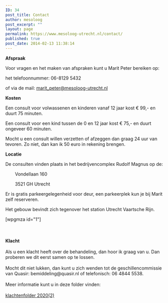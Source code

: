 ```yaml
---
ID: 34
post_title: Contact
author: mesoloog
post_excerpt: ""
layout: page
permalink: https://www.mesoloog-utrecht.nl/contact/
published: true
post_date: 2014-02-13 11:38:14
---
```

<p><strong>Afspraak</strong></p>
<p>Voor vragen en het maken van afspraken kunt u Marit Peter bereiken op:</p>
<p>het telefoonnummer: 06-8129 5432</p>
<p>of via de mail: <a href="mailto:maritpeter.mesologie@gmail.com">marit_peter@mesoloog-utrecht.nl</a></p>
<p><strong>Kosten</strong></p>
<p>Een consult voor volwassenen en kinderen vanaf 12 jaar kost € 99,- en duurt 75 minuten.</p>
<p>Een consult voor een kind tussen de 0 en 12 jaar kost € 75,- en duurt ongeveer 60 minuten.</p>
<p>Mocht u een consult willen verzetten of afzeggen dan graag 24 uur van tevoren. Zo niet, dan kan ik 50 euro in rekening brengen.</p>
<p><strong>Locatie</strong></p>
<p>De consulten vinden plaats in het bedrijvencomplex Rudolf Magnus op de:</p>
<p style="padding-left: 30px;">Vondellaan 160</p>
<p style="padding-left: 30px;">3521 GH Utrecht</p>
<p>Er is gratis parkeergelegenheid voor deur, een parkeerplek kun je bij Marit zelf reserveren.</p>
<p>Het gebouw bevindt zich tegenover het station Utrecht Vaartsche Rijn.</p>
<div style="padding-bottom: 50px;">[wpgmza id="1"]</div>
<div><strong>Klacht</strong></div>
<div> </div>
<div>Als u een klacht heeft over de behandeling, dan hoor ik graag van u. Dan</div>
<div>proberen we dit eerst samen op te lossen.</div>
<div> </div>
<div>Mocht dit niet lukken, dan kunt u zich wenden tot de geschillencommissie</div>
<div>van Quasir: bemiddeling@quasir.nl of telefonisch: 06 4844 5538. </div>
<div> </div>
<div>Meer informatie kunt u in deze folder vinden:</div>
<div> </div>
<div><a href="https://www.mesoloog-utrecht.nl/wp-content/uploads/2020/11/klachtenfolder-20202.pdf">klachtenfolder 2020(2)</a></div>
<div> </div>
<div> </div>
<div> </div>
<div> </div>

<!-- wp:paragraph -->
<p></p>
<!-- /wp:paragraph -->